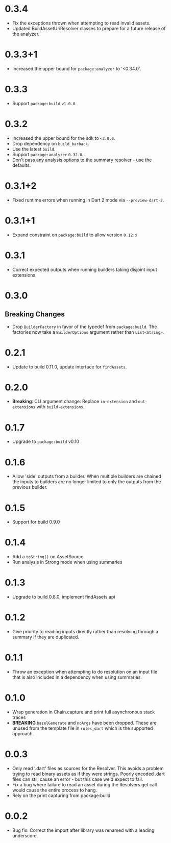 # 0.3.4

- Fix the exceptions thrown when attempting to read invalid assets.
- Updated BuildAssetUriResolver classes to prepare for a future release of the
  analyzer.

# 0.3.3+1

- Increased the upper bound for `package:analyzer` to '<0.34.0'.

# 0.3.3

- Support `package:build` `v1.0.0`.

# 0.3.2

- Increased the upper bound for the sdk to `<3.0.0`.
- Drop dependency on `build_barback`.
- Use the latest `build`.
- Support `package:analyzer` `0.32.0`.
- Don't pass any analysis options to the summary resolver - use the defaults.

# 0.3.1+2

- Fixed runtime errors when running in Dart 2 mode via `--preview-dart-2`.

# 0.3.1+1

- Expand constraint on `package:build` to allow version `0.12.x`

# 0.3.1

- Correct expected outputs when running builders taking disjoint input
  extensions.

# 0.3.0

## Breaking Changes

- Drop `BuilderFactory` in favor of the typedef from `package:build`. The
  factories now take a `BuilderOptions` argument rather than `List<String>`.

# 0.2.1

- Update to build 0.11.0, update interface for `findAssets`.

# 0.2.0

- **Breaking**: CLI argument change: Replace `in-extension` and `out-extensions`
  with `build-extensions`.

# 0.1.7

- Upgrade to `package:build` v0.10

# 0.1.6

- Allow 'side' outputs from a builder. When multiple builders are chained the
  inputs to builders are no longer limited to only the outputs from the previous
  builder.

# 0.1.5

- Support for build 0.9.0

# 0.1.4

- Add a `toString()` on AssetSource.
- Run analysis in Strong mode when using summaries

# 0.1.3

- Upgrade to build 0.8.0, implement findAssets api

# 0.1.2

- Give priority to reading inputs directly rather than resolving through a
  summary if they are duplicated.

# 0.1.1

- Throw an exception when attempting to do resolution on an input file that is
  also included in a dependency when using summaries.

# 0.1.0

- Wrap generation in Chain.capture and print full asynchronous stack traces
- **BREAKING** `bazelGenerate` and `noArgs` have been dropped. These are unused
  from the template file in `rules_dart` which is the supported approach.

# 0.0.3

- Only read '.dart' files as sources for the Resolver. This avoids a problem
  trying to read binary assets as if they were strings. Poorly encoded .dart
  files can still cause an error - but this case we'd expect to fail.
- Fix a bug where failure to read an asset during the Resolvers.get call would
  cause the entire process to hang.
- Rely on the print capturing from package:build

# 0.0.2

- Bug fix: Correct the import after library was renamed with a leading
  underscore.
